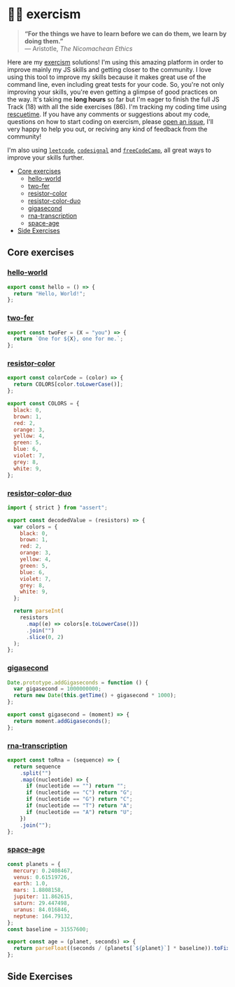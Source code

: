 # 👨‍💻 exercism

> **“For the things we have to learn before we can do them, we learn by doing them.”** \
> ― Aristotle, _The Nicomachean Ethics_

Here are my [exercism](https://exercism.io/profiles/ofou) solutions! I'm using this amazing platform in order to improve mainly my JS skills and getting closer to the community. I love using this tool to improve my skills because it makes great use of the command line, even including great tests for your code. So, you're not only improving your skills, you're even getting a glimpse of good practices on the way. It's taking me **long hours** so far but I'm eager to finish the full JS Track (18) with all the side exercises (86). I'm tracking my coding time using [rescuetime](https://www.rescuetime.com/rp/ofou/). If you have any comments or suggestions about my code, questions on how to start coding on exercism, please [open an issue](https://github.com/ofou/exercism/issues/new), I'll very happy to help you out, or reciving any kind of feedback from the community!

I'm also using [`leetcode`](https://github.com/ofou/leetcode), [`codesignal`](https://github.com/ofou/codesignal) and [`freeCodeCamp`](https://www.freecodecamp.org/ofou), all great ways to improve your skills further.

<!-- @import "[TOC]" {cmd="toc" depthFrom=2 depthTo=6 orderedList=false} -->

<!-- code_chunk_output -->

- [Core exercises](#core-exercises)
  - [hello-world](#hello-worldjavascripthello-worldhello-worldjs)
  - [two-fer](#two-ferjavascripttwo-fertwo-ferjs)
  - [resistor-color](#resistor-colorjavascriptresistor-colorresistor-colorjs)
  - [resistor-color-duo](#resistor-color-duojavascriptresistor-color-duoresistor-color-duojs)
  - [gigasecond](#gigasecondjavascriptgigasecondgigasecondjs)
  - [rna-transcription](#rna-transcriptionjavascriptrna-transcriptionrna-transcriptionjs)
  - [space-age](#space-agejavascriptspace-agespace-agejs)
- [Side Exercises](#side-exercises)

<!-- /code_chunk_output -->

## Core exercises

### [hello-world](/javascript/hello-world/hello-world.js)

```js
export const hello = () => {
  return "Hello, World!";
};
```

### [two-fer](/javascript/two-fer/two-fer.js)

```js
export const twoFer = (X = "you") => {
  return `One for ${X}, one for me.`;
};
```

### [resistor-color](/javascript/resistor-color/resistor-color.js)

```js
export const colorCode = (color) => {
  return COLORS[color.toLowerCase()];
};

export const COLORS = {
  black: 0,
  brown: 1,
  red: 2,
  orange: 3,
  yellow: 4,
  green: 5,
  blue: 6,
  violet: 7,
  grey: 8,
  white: 9,
};
```

### [resistor-color-duo](/javascript/resistor-color-duo/resistor-color-duo.js)

```js
import { strict } from "assert";

export const decodedValue = (resistors) => {
  var colors = {
    black: 0,
    brown: 1,
    red: 2,
    orange: 3,
    yellow: 4,
    green: 5,
    blue: 6,
    violet: 7,
    grey: 8,
    white: 9,
  };

  return parseInt(
    resistors
      .map((e) => colors[e.toLowerCase()])
      .join("")
      .slice(0, 2)
  );
};
```

### [gigasecond](/javascript/gigasecond/gigasecond.js)

```js
Date.prototype.addGigaseconds = function () {
  var gigasecond = 1000000000;
  return new Date(this.getTime() + gigasecond * 1000);
};

export const gigasecond = (moment) => {
  return moment.addGigaseconds();
};
```

### [rna-transcription](/javascript/rna-transcription/rna-transcription.js)

```js
export const toRna = (sequence) => {
  return sequence
    .split("")
    .map((nucleotide) => {
      if (nucleotide == "") return "";
      if (nucleotide == "C") return "G";
      if (nucleotide == "G") return "C";
      if (nucleotide == "T") return "A";
      if (nucleotide == "A") return "U";
    })
    .join("");
};
```

### [space-age](/javascript/space-age/space-age.js)

```js
const planets = {
  mercury: 0.2408467,
  venus: 0.61519726,
  earth: 1.0,
  mars: 1.8808158,
  jupiter: 11.862615,
  saturn: 29.447498,
  uranus: 84.016846,
  neptune: 164.79132,
};
const baseline = 31557600;

export const age = (planet, seconds) => {
  return parseFloat((seconds / (planets[`${planet}`] * baseline)).toFixed(2));
};
```

## Side Exercises
